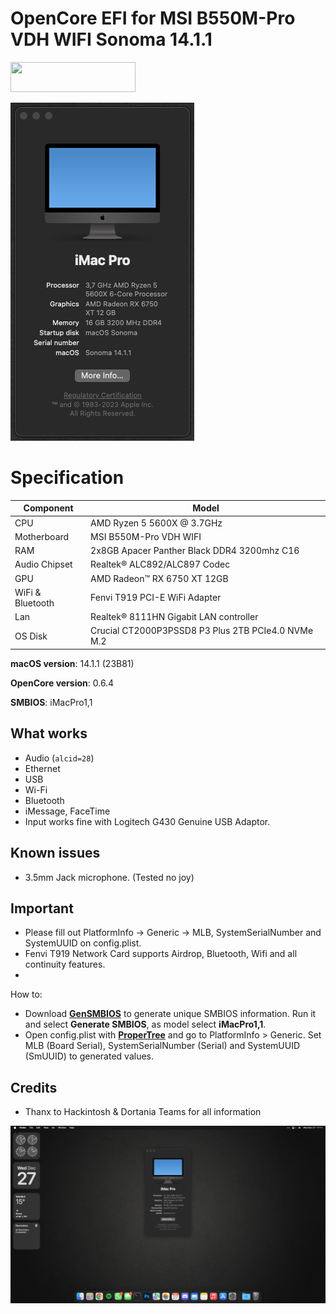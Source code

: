 # OpenCore EFI for MSI B550M-Pro VDH WIFI Sonoma 14.1.1

<img src="https://github.com/acidanthera/OpenCorePkg/blob/master/Docs/Logos/OpenCore_with_text_Small.png" width="200" height="48"/>

![About](MSI-B550PROVDH-1.png)

# Specification

| **Component** | **Model** |
| ------------- | --------- |
| CPU | AMD Ryzen 5 5600X @ 3.7GHz |
| Motherboard | MSI B550M-Pro VDH WIFI |
| RAM | 2x8GB Apacer Panther Black DDR4 3200mhz C16|
| Audio Chipset | Realtek® ALC892/ALC897 Codec |
| GPU | AMD Radeon™ RX 6750 XT 12GB |
| WiFi & Bluetooth | Fenvi T919 PCI-E WiFi Adapter |
| Lan |  Realtek® 8111HN Gigabit LAN controller |
| OS Disk | Crucial CT2000P3PSSD8 P3 Plus 2TB PCIe4.0 NVMe M.2 |

**macOS version**: 14.1.1 (23B81)  

**OpenCore version**: 0.6.4  

**SMBIOS**:  iMacPro1,1

## What works
- Audio (`alcid=28`)
- Ethernet
- USB
- Wi-Fi
- Bluetooth
- iMessage, FaceTime
- Input works fine with Logitech G430 Genuine USB Adaptor.

## Known issues
- 3.5mm Jack microphone. (Tested no joy)


## Important
- Please fill out PlatformInfo -> Generic -> MLB, SystemSerialNumber and SystemUUID on config.plist.
- Fenvi T919 Network Card supports Airdrop, Bluetooth, Wifi and all continuity features.
- 

How to: 
- Download [**GenSMBIOS**](https://github.com/corpnewt/GenSMBIOS) to generate unique SMBIOS information. Run it and select **Generate SMBIOS**, as model select **iMacPro1,1**.
- Open config.plist with [**ProperTree**](https://github.com/corpnewt/ProperTree) and go to PlatformInfo > Generic. Set MLB (Board Serial), SystemSerialNumber (Serial) and SystemUUID (SmUUID) to generated values.

## Credits
- Thanx to Hackintosh & Dortania Teams for all information

![About](MSI-B550PROVDH-2.png)
